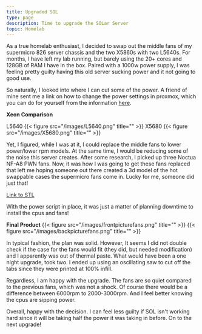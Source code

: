 ```yaml
---
title: Upgraded SOL
type: page
description: Time to upgrade the SOLar Server
topic: Homelab
---
```


As a true homelab enthusiast, I decided to swap out the middle fans of my supermicro 826 server chassis and the two X5860s  with two L5640s. For months, I have left my lab running, but barely using the 20+ cores and 128GB of RAM I have in the box. Paired with a 1000w power supply, I was feeling pretty guilty having this old server sucking power and it not going to good use.


So naturally, I looked into where I can cut some of the power. A friend of mine sent me a link on how to change the power settings in proxmox, which you can do for yourself from the information [here](https://community.home-assistant.io/t/psa-how-to-configure-proxmox-for-lower-power-usage/323731).




**Xeon Comparison**


L5640
{{< figure src="/images/L5640.png" title="" >}}
X5680
{{< figure src="/images/X5680.png" title="" >}}


Yet, I figured, while I was at it, I could replace the middle fans to lower power/lower rpm models. At the same time, I would be reducing some of the noise this server creates. After some research, I picked up three Noctua NF-A8 PWN fans. Now, it was how I was going to get these fans replaced that left me hoping someone out there created a 3d model of the hot swappable cases the supermicro fans come in. Lucky for me, someone did just that!


[Link to STL](https://www.thingiverse.com/thing:5452309)


With the power script in place, it was just a matter of planning downtime to install the cpus and fans!


**Final Product**
{{< figure src="/images/frontpicturefans.png" title="" >}}
{{< figure src="/images/backpicturefans.png" title="" >}}


In typical fashion, the plan was solid. However, It seems I did not double check if the case for the fans would fit (they did, but needed modification) and I apparently was out of thermal paste. What would have been a one night upgrade, took two. I ended up using an oscillating saw to cut off the tabs since they were printed at 100% infill.


Regardless, I am happy with the upgrade. The fans are so quiet compared to the previous fans, which was not a shock. Of course there would be a difference between 6000rpm to 2000-3000rpm. And I feel better knowing the cpus are sipping power.


Overall, happy with the decision. I can feel less guilty if SOL isn't working hard since it will be taking half the power it was taking in before. On to the next upgrade!

